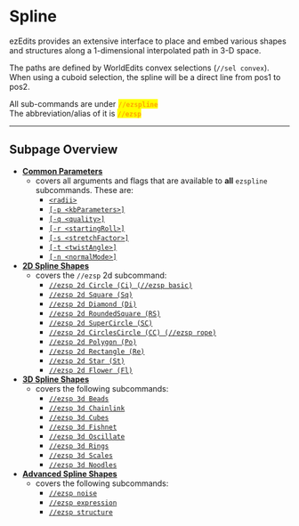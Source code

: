 # Spline

ezEdits provides an extensive interface to place and embed various shapes and structures along a 1-dimensional interpolated path in 3-D space.

The paths are defined by WorldEdits convex selections (`//sel convex`). When using a cuboid selection, the spline will be a direct line from pos1 to pos2.

All sub-commands are under <mark style="color:orange;">**`//ezspline`**</mark>\
The abbreviation/alias of it is <mark style="color:orange;">**`//ezsp`**</mark>

***

## Subpage Overview

* [**Common Parameters**](common-parameters.md)
  * covers all arguments and flags that are available to **all** `ezspline` subcommands. These are:
    * [`<radii>`](common-parameters.md#radii)
    * [`[-p <kbParameters>]`](common-parameters.md#kochanek-bartels-parameters)
    * [`[-q <quality>]`](common-parameters.md#quality)
    * [`[-r <startingRoll>]`](common-parameters.md#roll)
    * [`[-s <stretchFactor>]`](common-parameters.md#stretch)
    * [`[-t <twistAngle>]`](common-parameters.md#twist)
    * [`[-n <normalMode>]`](common-parameters.md#normal-mode)
* [**2D Spline Shapes**](2d-spline-shapes.md)
  * covers the `//ezsp` 2d subcommand:
    * [`//ezsp 2d Circle (Ci) (//ezsp basic)`](2d-spline-shapes.md#ezspline-2d-circle-ci-ezspline-basic)
    * [`//ezsp 2d Square (Sq)`](2d-spline-shapes.md#ezspline-2d-square-sq)
    * [`//ezsp 2d Diamond (Di)`](2d-spline-shapes.md#ezspline-2d-diamond-di)
    * [`//ezsp 2d RoundedSquare (RS)`](2d-spline-shapes.md#ezspline-2d-roundedsquare-rs)
    * [`//ezsp 2d SuperCircle (SC)`](2d-spline-shapes.md#ezspline-2d-supercircle-sc)
    * [`//ezsp 2d CirclesCircle (CC) (//ezsp rope)`](2d-spline-shapes.md#ezspline-2d-circlescircle-cc-ezspline-rope)
    * [`//ezsp 2d Polygon (Po)`](2d-spline-shapes.md#ezspline-2d-polygon-po)
    * [`//ezsp 2d Rectangle (Re)`](2d-spline-shapes.md#ezspline-2d-rectangle-re)
    * [`//ezsp 2d Star (St)`](2d-spline-shapes.md#ezspline-2d-star-st)
    * [`//ezsp 2d Flower (Fl)`](2d-spline-shapes.md#ezspline-2d-flower-fl)
* [**3D Spline Shapes**](3d-spline-shapes.md)
  * covers the following subcommands:
    * [`//ezsp 3d Beads`](3d-spline-shapes.md#ezspline-3d-beads-be)
    * [`//ezsp 3d Chainlink`](3d-spline-shapes.md#ezspline-3d-chainlink-ch)
    * [`//ezsp 3d Cubes`](3d-spline-shapes.md#ezspline-3d-cubes-cu)
    * [`//ezsp 3d Fishnet`](3d-spline-shapes.md#ezspline-3d-fishnet-fi)
    * [`//ezsp 3d Oscillate`](3d-spline-shapes.md#ezspline-3d-oscillate-os)
    * [`//ezsp 3d Rings`](3d-spline-shapes.md#ezspline-3d-rings-ri)
    * [`//ezsp 3d Scales`](3d-spline-shapes.md#ezspline-3d-scales-sc)
    * [`//ezsp 3d Noodles`](3d-spline-shapes.md#ezspline-3d-noodles-no)
* [**Advanced Spline Shapes**](advanced-spline-shapes.md)
  * covers the following subcommands:
    * [`//ezsp noise`](advanced-spline-shapes.md#ezspline-noise)
    * [`//ezsp expression`](advanced-spline-shapes.md#ezspline-expression)
    * [`//ezsp structure`](advanced-spline-shapes.md#ezspline-structure)
